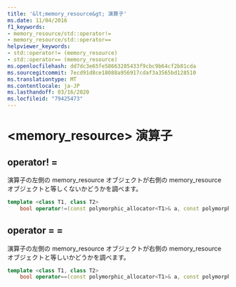 ```yaml
---
title: '&lt;memory_resource&gt; 演算子'
ms.date: 11/04/2016
f1_keywords:
- memory_resource/std::operator!=
- memory_resource/std::operator==
helpviewer_keywords:
- std::operator!= (memory_resource)
- std::operator== (memory_resource)
ms.openlocfilehash: dd7dc3e65fe58663285433f9cbc9b64cf2b81cda
ms.sourcegitcommit: 7ecd91d8ce18088a956917cdaf3a3565bd128510
ms.translationtype: MT
ms.contentlocale: ja-JP
ms.lasthandoff: 03/16/2020
ms.locfileid: "79425473"
---
```

# <a name="ltmemory_resourcegt-operators"></a>&lt;memory_resource&gt; 演算子

## <a name="op_neq"></a>operator! =

演算子の左側の memory_resource オブジェクトが右側の memory_resource オブジェクトと等しくないかどうかを調べます。

```cpp
template <class T1, class T2>
    bool operator!=(const polymorphic_allocator<T1>& a, const polymorphic_allocator<T2>& b) noexcept;
```

## <a name="op_eq_eq"></a>operator = =

演算子の左側の memory_resource オブジェクトが右側の memory_resource オブジェクトと等しいかどうかを調べます。

```cpp
template <class T1, class T2>
    bool operator==(const polymorphic_allocator<T1>& a, const polymorphic_allocator<T2>& b) noexcept;
```
